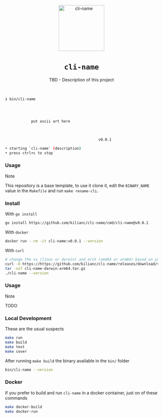 <!-- markdownlint-disable MD041 MD033 -->

<p align="center">
  <br>
  <img src="https://github.com/kilianc/base-golang-cli/assets/385716/a04a114e-6f17-4160-a768-43291f3639de" alt="cli-name" width="150">
</p>

<p>
  <h1 align="center"><code>cli-name</code></h1>
</p>

<p align="center">
  TBD - Description of this project
  <br><br><br>
</p>

```sh
❯ bin/cli-name

                                          
                                          
                                          
            put ascii art here            
                                          
                                          
                                          
                                           v0.0.1

• starting `cli-name` (description)
• press ctrl+c to stop
````

### Usage

> [!NOTE]
> This repository is a base template, to use it clone it, edit the `BINARY_NAME` value in the `Makefile` and run `make rename-cli`.

### Install

With `go install`

```sh
go install https://github.com/kilianc/cli-name/cmd/cli-name@v0.0.1
```

With `docker`

```sh
docker run --rm -it cli-name:v0.0.1 --version
```

With `curl`

```sh
# change the os (linux or darwin) and arch (amd64 or arm64) based on your machine
curl -O https://https://github.com/kilianc/cli-name/releases/download/v0.0.1/cli-name-darwin-arm64.tar.gz
tar -xzf cli-name-darwin-arm64.tar.gz
./cli-name --version
```

### Usage

> [!NOTE]
> TODO

### Local Development

These are the usual suspects

```sh
make run
make build
make test
make cover
```

After running `make build` the binary available in the `bin/` folder

```sh
bin/cli-name --version
```

### Docker

If you prefer to build and run `cli-name` in a docker container, just on of these commands

````sh
make docker-build
make docker-run
````

